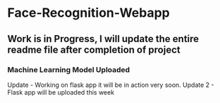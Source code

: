 # Face-Recognition-Webapp

## Work is in Progress, I will update the entire readme file after completion of project
### Machine Learning Model Uploaded 


Update - Working on flask app it will be in action very soon.
Update 2 - Flask app will be uploaded this week
